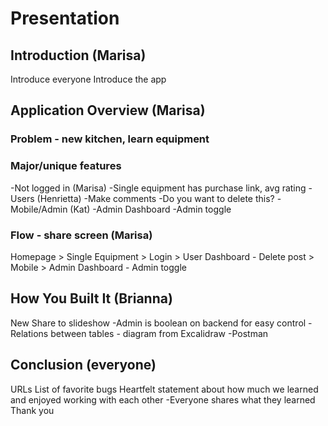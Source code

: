# Presentation

## Introduction (Marisa)
Introduce everyone
Introduce the app

## Application Overview (Marisa)
### Problem - new kitchen, learn equipment

### Major/unique features
-Not logged in (Marisa)
    -Single equipment has purchase link, avg rating
-Users (Henrietta)
    -Make comments
    -Do you want to delete this?
-Mobile/Admin (Kat)
    -Admin Dashboard
        -Admin toggle

### Flow - share screen (Marisa)
Homepage > Single Equipment > Login > User Dashboard - Delete post > Mobile > Admin Dashboard - Admin toggle

## How You Built It (Brianna)
New Share to slideshow
-Admin is boolean on backend for easy control
-Relations between tables - diagram from Excalidraw
-Postman

## Conclusion (everyone)
URLs
List of favorite bugs
Heartfelt statement about how much we learned and enjoyed working with each other 
    -Everyone shares what they learned
Thank you
